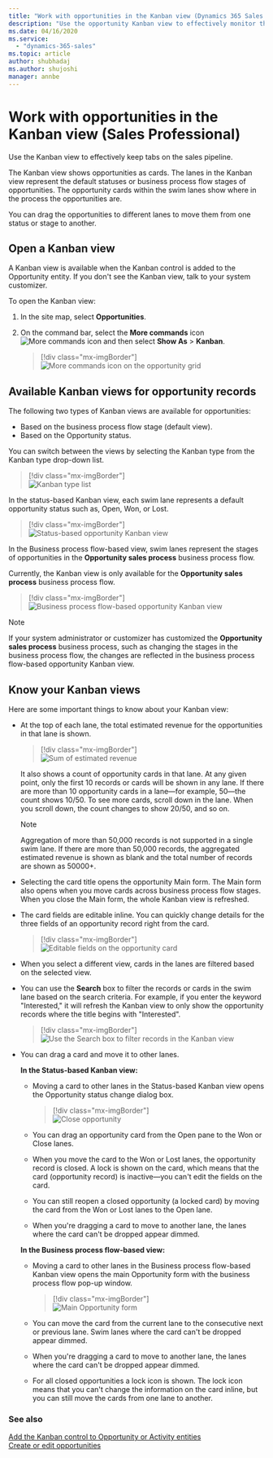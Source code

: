 ```yaml
---
title: "Work with opportunities in the Kanban view (Dynamics 365 Sales Professional) | MicrosoftDocs"
description: "Use the opportunity Kanban view to effectively monitor the pipeline and see the opportunities in their different statuses or stages of business process flow."
ms.date: 04/16/2020
ms.service:
  - "dynamics-365-sales"
ms.topic: article
author: shubhadaj
ms.author: shujoshi
manager: annbe
---
```


# Work with opportunities in the Kanban view (Sales Professional)

Use the Kanban view to effectively keep tabs on the sales pipeline. 

The Kanban view shows opportunities as cards. The lanes in the Kanban view represent the default statuses or business process flow stages of opportunities. The opportunity cards within the swim lanes show where in the process the opportunities are. 

You can drag the opportunities to different lanes to move them from one status or stage to another.

## Open a Kanban view

A Kanban view is available when the Kanban control is added to the Opportunity entity. If you don't see the Kanban view, talk to your system customizer.

To open the Kanban view:

1. In the site map, select **Opportunities**.
2. On the command bar, select the **More commands** icon ![More commands icon](../sales-enterprise/media/more-commands-icon.png "More commands icon") and then select **Show As** > **Kanban**.

    > [!div class="mx-imgBorder"]  
    > ![More commands icon on the opportunity grid](../sales-enterprise//media/opportunity-grid-more-commands-icon.png "More commands icon on the opportunity grid") 

## Available Kanban views for opportunity records

The following two types of Kanban views are available for opportunities:

- Based on the business process flow stage (default view).
- Based on the Opportunity status.

You can switch between the views by selecting the Kanban type from the Kanban type drop-down list.

> [!div class="mx-imgBorder"]  
> ![Kanban type list](../sales-enterprise/media/kanban-type-list-kanban-view.png "Kanban type list")

In the status-based Kanban view, each swim lane represents a default opportunity status such as, Open, Won, or Lost.

> [!div class="mx-imgBorder"]  
> ![Status-based opportunity Kanban view](../sales-enterprise/media/status-based-opportunity-kanban-view.png "Status-based opportunity Kanban view")
 
In the Business process flow-based view, swim lanes represent the stages of opportunities in the **Opportunity sales process** business process flow. 

Currently, the Kanban view is only available for the **Opportunity sales process** business process flow.

> [!div class="mx-imgBorder"]  
> ![Business process flow-based opportunity Kanban view](../sales-enterprise/media/bpf-based-kanban-view.png "Business process flow-based opportunity Kanban view")


> [!NOTE]
> If your system administrator or customizer has customized the **Opportunity sales process** business process, such as changing the stages in the business process flow, the changes are reflected in the business process flow-based opportunity Kanban view. 
 
## Know your Kanban views

Here are some important things to know about your Kanban view:
-  At the top of each lane, the total estimated revenue for the opportunities in that lane is shown. 

    > [!div class="mx-imgBorder"]  
    > ![Sum of estimated revenue](../sales-enterprise/media/total-estimated-revenue.png "Sum of estimated revenue")

    It also shows a count of opportunity cards in that lane. At any given point, only the first 10 records or cards will be shown in any lane. If there are more than 10 opportunity cards in a lane—for example, 50—the count shows 10/50. To see more cards, scroll down in the lane. When you scroll down, the count changes to show 20/50, and so on.
    
    > [!NOTE]
    > Aggregation of more than 50,000 records is not supported in a single swim lane. If there are more than 50,000 records, the aggregated estimated revenue is shown as blank and the total number of records are shown as 50000+.

-  Selecting the card title opens the opportunity Main form. The Main form also opens when you move cards across business process flow stages. When you close the Main form, the whole Kanban view is refreshed.

-  The card fields are editable inline. You can quickly change details for the three fields of an opportunity record right from the card.

    > [!div class="mx-imgBorder"]  
    > ![Editable fields on the opportunity card](../sales-enterprise/media/editable-fields-opportunity-card.png "Editable fields on the opportunity card")

-  When you select a different view, cards in the lanes are filtered based on the selected view. 

-  You can use the **Search** box to filter the records or cards in the swim lane based on the search criteria. For example, if you enter the keyword "Interested," it will refresh the Kanban view to only show the opportunity records where the title begins with "Interested".

    > [!div class="mx-imgBorder"]  
    > ![Use the Search box to filter records in the Kanban view](../sales-enterprise/media/search-in-kanban.png "Use the Search box to filter records in the Kanban view")


-  You can drag a card and move it to other lanes. 

    **In the Status-based Kanban view:**

    - Moving a card to other lanes in the Status-based Kanban view opens the Opportunity status change dialog box.
    
      > [!div class="mx-imgBorder"]  
      > ![Close opportunity](../sales-enterprise/media/close-opportunity-in-kanban-view.png "Close opportunity")
      
    - You can drag an opportunity card from the Open pane to the Won or Close lanes. 
    
    - When you move the card to the Won or Lost lanes, the opportunity record is closed. A lock is shown on the card, which means that the card (opportunity record) is inactive—you can't edit the fields on the card.
    
    - You can still reopen a closed opportunity (a locked card) by moving the card from the Won or Lost lanes to the Open lane.
    
    - When you're dragging a card to move to another lane, the lanes where the card can't be dropped appear dimmed.

    **In the Business process flow-based view:**
    
    - Moving a card to other lanes in the Business process flow-based Kanban view opens the main Opportunity form with the business process flow pop-up window.

      > [!div class="mx-imgBorder"]  
      > ![Main Opportunity form](../sales-enterprise/media/main-opportunity-form.png "Main Opportunity form")

    - You can move the card from the current lane to the consecutive next or previous lane. Swim lanes where the card can't be dropped appear dimmed.

    - When you're dragging a card to move to another lane, the lanes where the card can't be dropped appear dimmed.
    
    - For all closed opportunities a lock icon is shown. The lock icon means that you can't change the information on the card inline, but you can still move the cards from one lane to another.


### See also

[Add the Kanban control to Opportunity or Activity entities](add-kanban-control-sp.md)  
[Create or edit opportunities](manage-opportunities-sales-professional.md)  
